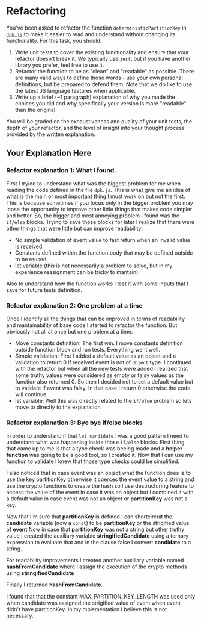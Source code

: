 # Refactoring

You've been asked to refactor the function `deterministicPartitionKey` in [`dpk.js`](dpk.js) to make it easier to read and understand without changing its functionality. For this task, you should:

1. Write unit tests to cover the existing functionality and ensure that your refactor doesn't break it. We typically use `jest`, but if you have another library you prefer, feel free to use it.
2. Refactor the function to be as "clean" and "readable" as possible. There are many valid ways to define those words - use your own personal definitions, but be prepared to defend them. Note that we do like to use the latest JS language features when applicable.
3. Write up a brief (~1 paragraph) explanation of why you made the choices you did and why specifically your version is more "readable" than the original.

You will be graded on the exhaustiveness and quality of your unit tests, the depth of your refactor, and the level of insight into your thought process provided by the written explanation.

## Your Explanation Here

### Refactor explanation 1: What I found.

First I tryied to understand what was the biggest problem for me when reading the code defined in the file `dpk.js`. This is what give me an idea of what is the main or most important thing I must work on but not the first. This is because sometimes if you focus only in the bigger problem you may loose the opportunity to improve other little things that makes code simpler and better. So, the bigger and most annoying problem I found was the `if/else` blocks.
Trying to save those blocks for later I realize that there were other things that were little but can improve readability:

- No simple validation of event value to fast return when an invalid value is received.
- Constants defined within the function body that may be defined outside to be reused
- let variable (this is not necessarily a problem to solve, but in my experience reasignment can be tricky to mantain)

Also to understand how the function works I test it with some inputs that I save for future tests definition.

### Refactor explanation 2: One problem at a time

Once I identify all the things that can be improved in terms of readability and mantainability of base code I started to refactor the function. But obviously not all at once but one problem at a time.

- Move constants definition: The first win. I move constants definition outside function block and run tests. Everything went well.
- Simple validation: First I added a default value as an object and a validation to return 0 if received event is not of `Object` type. I continued with the refactor but when all the new tests were added I realized that some truthy values were considered as empty or falsy values as the function also returned 0. So then I decided not to set a default value but to validate if event was falsy. In that case I return 0 otherwise the code will continue.
- let variable: Well this was directly related to the `if/else` problem so lets move to directly to the explanation

### Refactor explanation 3: Bye bye if/else blocks

In order to understand if that `let candidate;` was a good pattern I need to understand what was happening inside those `if/else` blocks.
First thing that came up to me is that a type check was beeing made and a **helper function** was going to be a good tool, so I created it. Now that I can use my function to validate I knew that those type checks could be simplified.

I also noticed that in case event was an object what the function does is to use the key partitionKey otherwise it coerces the event value to a string and use the crypto functions to create the hash so I use destructuring feature to access the value of the event in case it was an object but I combined it with a default value in case event was not an object or **partitionKey** was not a key.

Now that I'm sure that **partitionKey** is defined I can shortcircuit the **candidate** variable (now a `const`) to be **partitionKey** or the strigified value of **event**
Now in case that **partitionKey** was not a string but other truthy value I created the auxiliary variable **stringifiedCandidate** using a ternary expression to evaluate that and in the clause false I convert **candidate** to a string.

For readability improvements I created another auxiliary variable named **hashFromCandidate** where I assign the execution of the crypto methods using **stringifiedCandidate**

Finally I returned **hashFromCandidate**.

I found that that the constant MAX_PARTITION_KEY_LENGTH was used only when candidate was assigned the strigified value of event when event didn't have partitionKey. In my mplementation I believe this is not necessary.
